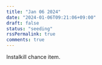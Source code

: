 ```yaml
---
title: "Jan 06 2024"
date: "2024-01-06T09:21:06+09:00"
draft: false
status: "seeding"
rssPermalink: true
comments: true
---
```


Instalkill chance item.